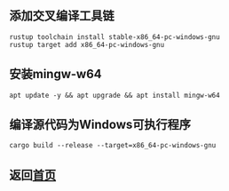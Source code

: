 ## 添加交叉编译工具链
    rustup toolchain install stable-x86_64-pc-windows-gnu
    rustup target add x86_64-pc-windows-gnu
## 安装mingw-w64
    apt update -y && apt upgrade && apt install mingw-w64
## 编译源代码为Windows可执行程序
    cargo build --release --target=x86_64-pc-windows-gnu

## 返回[首页](https://github.com/zjwztttt/CompleteTutorial/blob/main/Rust%E5%AE%89%E8%A3%85%E4%B8%8E%E4%BD%BF%E7%94%A8.md)
